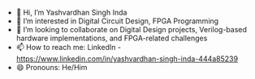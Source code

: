 - 👋 Hi, I’m Yashvardhan Singh Inda
- 👀 I’m interested in Digital Circuit Design, FPGA Programming
- 💞️ I’m looking to collaborate on Digital Design projects, Verilog-based hardware implementations, and FPGA-related challenges
- 📫 How to reach me: LinkedIn - https://www.linkedin.com/in/yashvardhan-singh-inda-444a85239
- 😄 Pronouns: He/Him

<!---
Y-S-I/Y-S-I is a ✨ special ✨ repository because its `README.md` (this file) appears on your GitHub profile.
You can click the Preview link to take a look at your changes.
--->
